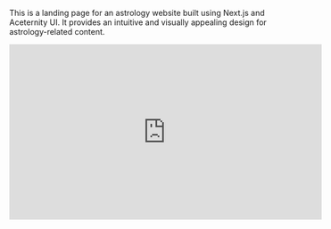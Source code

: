 This is a landing page for an astrology website built using Next.js and Aceternity UI. It provides an intuitive and visually appealing design for astrology-related content.
<iframe width="560" height="315" src="https://www.youtube.com/embed/maY6-Q7epEg?si=LILQ3Tvm1MgA4_vD" title="YouTube video player" frameborder="0" allow="accelerometer; autoplay; clipboard-write; encrypted-media; gyroscope; picture-in-picture; web-share" referrerpolicy="strict-origin-when-cross-origin" allowfullscreen></iframe>
